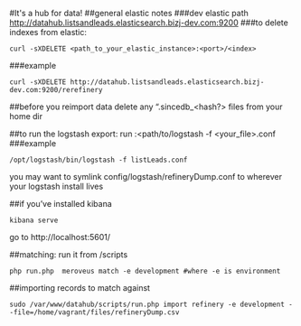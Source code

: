 #It's a hub for data!
##general elastic notes
###dev elastic path
http://datahub.listsandleads.elasticsearch.bizj-dev.com:9200
###to delete indexes from elastic:
```shell
curl -sXDELETE <path_to_your_elastic_instance>:<port>/<index> 
```
###example
```shell
curl -sXDELETE http://datahub.listsandleads.elasticsearch.bizj-dev.com:9200/rerefinery
```
##before you reimport data
delete any “.sincedb_<hash?> files from your home dir
    
##to run the logstash export:
    run :<path/to/logstash -f <your_file>.conf
###example
```shell    
/opt/logstash/bin/logstash -f listLeads.conf
```
you may want to symlink config/logstash/refineryDump.conf to wherever your logstash install lives

##if you’ve installed kibana
```shell
kibana serve
```
go to http://localhost:5601/

    
##matching:
run it from /scripts
```shell
php run.php  meroveus match -e development #where -e is environment
```


##importing records to match against
```shell
sudo /var/www/datahub/scripts/run.php import refinery -e development --file=/home/vagrant/files/refineryDump.csv
```

